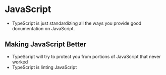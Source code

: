 # JavaScript

- TypeScript is just standardizing all the ways you provide good documentation on JavaScript.

## Making JavaScript Better

- TypeScript will try to protect you from portions of JavaScript that never worked
- TypeScript is linting JavaScript
